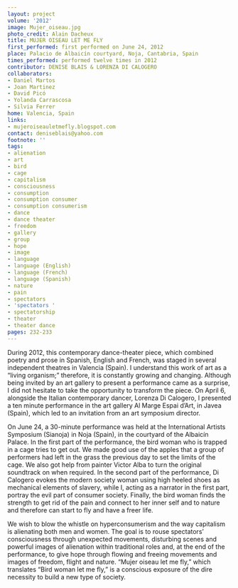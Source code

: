```yaml
---
layout: project
volume: '2012'
image: Mujer_oiseau.jpg
photo_credit: Alain Dacheux
title: MUJER OISEAU LET ME FLY
first_performed: first performed on June 24, 2012
place: Palacio de Albaicín courtyard, Noja, Cantabria, Spain
times_performed: performed twelve times in 2012
contributor: DENISE BLAIS & LORENZA DI CALOGERO
collaborators:
- Daniel Martos
- Joan Martinez
- David Picó
- Yolanda Carrascosa
- Silvia Ferrer
home: Valencia, Spain
links:
- mujeroiseauletmefly.blogspot.com
contact: deniseblais@yahoo.com
footnote: ''
tags:
- alienation
- art
- bird
- cage
- capitalism
- consciousness
- consumption
- consumption consumer
- consumption consumerism
- dance
- dance theater
- freedom
- gallery
- group
- hope
- image
- language
- language (English)
- language (French)
- language (Spanish)
- nature
- pain
- spectators
- 'spectators '
- spectatorship
- theater
- theater dance
pages: 232-233
---
```





During 2012, this contemporary dance-theater piece, which combined poetry and prose in Spanish, English and French, was staged in several independent theatres in Valencia (Spain). I understand this work of art as a “living organism;” therefore, it is constantly growing and changing. Although being invited by an art gallery to present a performance came as a surprise, I did not hesitate to take the opportunity to transform the piece. On April 6, alongside the Italian contemporary dancer, Lorenza Di Calogero,  I presented a ten minute performance in the art gallery Al Marge Espai d’Art, in Javea (Spain), which led to an invitation from an art symposium director.

On June 24, a 30-minute performance was held at the International Artists Symposium (Sianoja) in Noja (Spain), in the courtyard of the Albaicín Palace. In the first part of the performance, the bird woman who is trapped in a cage tries to get out. We made good use of the apples that a group of performers had left in the grass the previous day to set the limits of the cage. We also got help from painter Victor Alba to turn the original soundtrack on when required. In the second part of the performance, Di Calogero evokes the modern society woman using high heeled shoes as mechanical elements of slavery, while I, acting as a narrator in the first part, portray the evil part of consumer society. Finally, the bird woman finds the strength to get rid of the pain and connect to her inner self and to nature and therefore can start to fly and have a freer life.

We wish to blow the whistle on hyperconsumerism and the way capitalism is alienating both men and women. The goal is to rouse spectators’ consciousness through unexpected movements, disturbing scenes and powerful images of alienation within traditional roles and, at the end of the performance, to give hope through flowing and freeing movements and images of freedom, flight and nature. “Mujer oiseau let me fly,” which translates “Bird woman let me fly,” is a conscious exposure of the dire necessity to build a new type of society.
